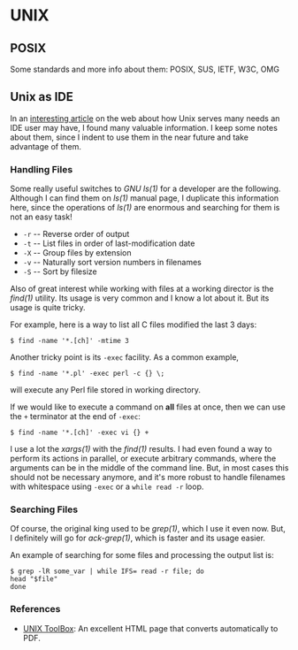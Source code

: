 UNIX
====

## POSIX

Some standards and more info about them:
   POSIX, SUS, IETF, W3C, OMG


## Unix as IDE

In an [interesting article](http://blog.sanctum.geek.nz/series/unix-as-ide/)
on the web about how Unix serves many needs an IDE user may have, I found
many valuable information.  I keep some notes about them, since I indent to
use them in the near future and take advantage of them.

### Handling Files

Some really useful switches to _GNU ls(1)_ for a developer are the following.
Although I can find them on _ls(1)_ manual page, I duplicate this information
here, since the operations of _ls(1)_ are enormous and searching for them is
not an easy task!

 - `-r` -- Reverse order of output
 - `-t` -- List files in order of last-modification date
 - `-X` -- Group files by extension
 - `-v` -- Naturally sort version numbers in filenames
 - `-S` -- Sort by filesize

Also of great interest while working with files at a working director
is the _find(1)_ utility.  Its usage is very common and I know a lot about
it.  But its usage is quite tricky.

For example, here is a way to list all C files modified the last 3 days:

    $ find -name '*.[ch]' -mtime 3

Another tricky point is its `-exec` facility.  As a common example,

    $ find -name '*.pl' -exec perl -c {} \;

will execute any Perl file stored in working directory.

If we would like to execute a command on **all** files at once, then
we can use the `+` terminator at the end of `-exec`:

    $ find -name '*.[ch]' -exec vi {} +

I use a lot the _xargs(1)_ with the _find(1)_ results.  I had even found a way
to perform its actions in parallel, or execute arbitrary commands, where
the arguments can be in the middle of the command line.  But, in most
cases this should not be necessary anymore, and it's more robust to handle
filenames with whitespace using `-exec` or a `while read -r` loop.

### Searching Files

Of course, the original king used to be _grep(1)_, which I use it even now.
But, I definitely will go for _ack-grep(1)_, which is faster and its usage
easier.

An example of searching for some files and processing the output list is:

    $ grep -lR some_var | while IFS= read -r file; do
	head "$file"
    done


### References

 - [UNIX ToolBox][toolbox]:
   An excellent HTML page that converts automatically to PDF.

[toolbox]: http://cb.vu/unixtoolbox.xhtml
